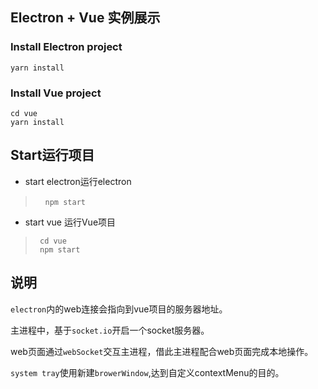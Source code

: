 Electron + Vue 实例展示
---

### Install Electron project

```
yarn install 

```
### Install Vue project

```
cd vue
yarn install 
```

Start运行项目
---
- start electron运行electron

>     `npm start`

- start vue 运行Vue项目   
>      cd vue
>      npm start


说明
---

`electron`内的web连接会指向到vue项目的服务器地址。

主进程中，基于`socket.io`开启一个socket服务器。


web页面通过`webSocket`交互主进程，借此主进程配合web页面完成本地操作。

`system tray`使用新建`browerWindow`,达到自定义contextMenu的目的。
